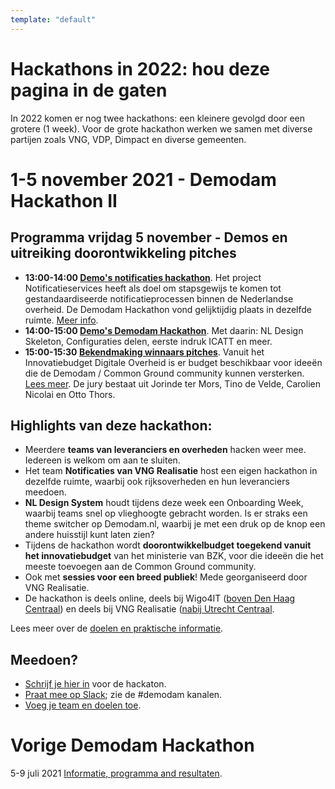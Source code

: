 ```yaml
---
template: "default"
---
```


# Hackathons in 2022: hou deze pagina in de gaten
In 2022 komen er nog twee hackathons: een kleinere gevolgd door een grotere (1 week). Voor de grote hackathon werken we samen met diverse partijen zoals VNG, VDP, Dimpact en diverse gemeenten. 

# 1-5 november 2021 - Demodam Hackathon II

## Programma vrijdag 5 november - Demos en uitreiking doorontwikkeling pitches
* **13:00-14:00 [Demo's notificaties hackathon](https://teams.microsoft.com/l/meetup-join/19%3ameeting_NDA5MDk3ZWItYWEzMC00NDRkLWFjNGMtMzkwYzJmMzM2NDk4%40thread.v2/0?context=%7b%22Tid%22%3a%226ef029ab-3fd7-4d98-9b0e-d1f5fedea6d1%22%2c%22Oid%22%3a%22029e20ed-2a15-44b3-a6a2-993bb05abca5%22%7d)**. Het project Notificatieservices heeft als doel om stapsgewijs te komen tot gestandaardiseerde notificatieprocessen binnen de Nederlandse overheid. De Demodam Hackathon vond  gelijktijdig plaats in dezelfde ruimte.  [Meer info](https://samenwerken.pleio.nl/groups/view/1fde4814-ec84-49bd-a67a-935eb712e7a2/notificatieservices).  
* **14:00-15:00 [Demo's Demodam Hackathon](https://meet.community.publiccode.net/Demodam)**. Met daarin: NL Design Skeleton, Configuraties delen, eerste indruk ICATT en meer. 
* **15:00-15:30 [Bekendmaking winnaars pitches](https://meet.community.publiccode.net/Demodam)**. Vanuit het Innovatiebudget Digitale Overheid is er budget beschikbaar voor ideeën die de Demodam / Common Ground community kunnen versterken. [Lees meer](https://docs.google.com/document/d/1W2IxuqFvR_Mw8luJ5nlknSiJ3zhw5ChGnwrQNH-2LfA/edit#). De jury bestaat uit Jorinde ter Mors, Tino de Velde, Carolien Nicolai en Otto Thors. 

## Highlights van deze hackathon:
* Meerdere **teams van leveranciers en overheden** hacken weer mee. Iedereen is welkom om aan te sluiten. 
* Het team **Notificaties van VNG Realisatie** host een eigen hackathon in dezelfde ruimte, waarbij ook rijksoverheden en hun leveranciers meedoen. 
* **NL Design System** houdt tijdens deze week een Onboarding Week, waarbij teams snel op vlieghoogte gebracht worden. Is er straks een theme switcher op Demodam.nl, waarbij je met een druk op de knop een andere huisstijl kunt laten zien? 
* Tijdens de hackathon wordt **doorontwikkelbudget toegekend vanuit het innovatiebudget** van het ministerie van BZK, voor die ideeën die het meeste toevoegen aan de Common Ground community. 
* Ook met **sessies voor een breed publiek**! Mede georganiseerd door VNG Realisatie. 
* De hackathon is deels online, deels bij Wigo4IT ([boven Den Haag Centraal](https://goo.gl/maps/TcQxJfH5MTDe7BBA7)) en deels bij VNG Realisatie ([nabij Utrecht Centraal](https://docs.google.com/presentation/d/1SJgPPEyf5I2tFjAzE0tRWqG64BC0LicFAnRUYPT4YQ4/edit#slide=id.gf9e1c48675_2_0).  

Lees meer over de [doelen en praktische informatie](https://docs.google.com/presentation/d/1SJgPPEyf5I2tFjAzE0tRWqG64BC0LicFAnRUYPT4YQ4/edit#slide=id.p). 

## Meedoen? 
* [Schrijf je hier in](https://www.meetup.com/Code-For-NL/events/281202873/) voor de hackaton.
* [Praat mee op Slack](https://join.slack.com/t/samenorganiseren/shared_invite/zt-dex1d7sk-wy11sKYWCF0qQYjJHSMW5Q); zie de #demodam kanalen.
* [Voeg je team en doelen toe](https://docs.google.com/presentation/d/1SJgPPEyf5I2tFjAzE0tRWqG64BC0LicFAnRUYPT4YQ4/edit#slide=id.gda9565fa99_0_0).

# Vorige Demodam Hackathon
5-9 juli 2021 [Informatie, programma and resultaten](https://docs.google.com/presentation/d/1ueLpnCIA06f05uuSTop8DU9olLb0M34iR_HrjsebRfI).

